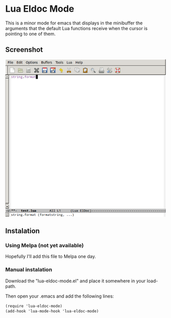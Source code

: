 # Lua Eldoc Mode #

This is a minor mode for emacs that displays in the minibuffer the
arguments that the default Lua functions receive when the cursor is
pointing to one of them.


## Screenshot ##

![screenshot](lua-eldoc-mode.png)

## Instalation ##

### Using Melpa (not yet available) ###

Hopefully I'll add this file to Melpa one day.

### Manual instalation ###

Download the "lua-eldoc-mode.el" and place it somewhere in your
load-path.

Then open your .emacs and add the following lines:

    (require 'lua-eldoc-mode)
    (add-hook 'lua-mode-hook 'lua-eldoc-mode)
